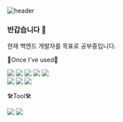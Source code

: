 ![header](https://capsule-render.vercel.app/api?type=waving&color=timeGradient&height=200&section=header&text=Welcom%20to%20ITak21's%20Github!&fontAlignY=35&fontSize=35&desc=I'm%20studying&descAlign=70&descAlignY=55)
### 반갑습니다 👋
현재 백엔드 개발자를 목표로 공부중입니다.
<br>



📝Once I've used📝
<div align="left">
  <img src="https://img.shields.io/badge/Java-007396?style=flat&logo=Java&logoColor=white"> 
  <img src="https://img.shields.io/badge/html5-E34F26?style=flat&logo=html5&logoColor=white"/>
  <img src="https://img.shields.io/badge/css3-1572B6?style=flat&logo=css3&logoColor=white"/>
  <img src="https://img.shields.io/badge/MySQL-4479A1?style=flat&logo=MySQL&logoColor=white"/>
  <img src="https://img.shields.io/badge/phpMyAdmin-6C78AF?style=flat&logo=phpMyAdmin&logoColor=white"/>
  <br>
  <img src="https://img.shields.io/badge/PHP-777BB4?style=flat&logo=PHP&logoColor=white"/>
  <img src="https://img.shields.io/badge/python-3776AB?style=flat&logo=python&logoColor=white"/>
  <img src="https://img.shields.io/badge/javascript-F7DF1E?style=flat&logo=javascript&logoColor=white"/>
</div>

🛠️Tool🛠️
<div align="left">
  <img src="https://img.shields.io/badge/vscode-007ACC?style=flat&logo=visual studio code&logoColor=white"/>
  <img src="https://img.shields.io/badge/intelliJ-000000?style=flat&logo=intellijidea&logoColor=white"/>
</div>

<!--
**ITak21/ITak21** is a ✨ _special_ ✨ repository because its `README.md` (this file) appears on your GitHub profile.

Here are some ideas to get you started:

- 🔭 I’m currently working on ...
- 🌱 I’m currently learning ...
- 👯 I’m looking to collaborate on ...
- 🤔 I’m looking for help with ...
- 💬 Ask me about ...
- 📫 How to reach me: ...
- 😄 Pronouns: ...
- ⚡ Fun fact: ...
-->
